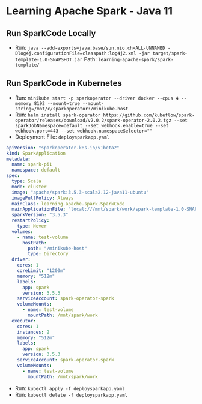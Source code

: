 # Learning Apache Spark - Java 11

## Run SparkCode Locally
* Run: `java --add-exports=java.base/sun.nio.ch=ALL-UNNAMED -Dlog4j.configurationFile=classpath:log4j2.xml -jar target/spark-template-1.0-SNAPSHOT.jar` Path: `learning-apache-spark/spark-template/`

## Run SparkCode in Kubernetes
* Run: `minikube start -p sparkoperator --driver docker --cpus 4 --memory 8192 --mount=true --mount-string=/mnt/c/sparkoperator:/minikube-host`
* Run: `helm install spark-operator https://github.com/kubeflow/spark-operator/releases/download/v2.0.2/spark-operator-2.0.2.tgz --set sparkJobNamespace=default --set webhook.enable=true --set webhook.port=443 --set webhook.namespaceSelector=""`
* Deployment File: `deploysparkapp.yaml`
```yaml
apiVersion: "sparkoperator.k8s.io/v1beta2"
kind: SparkApplication
metadata:
  name: spark-pi1
  namespace: default
spec:
  type: Scala
  mode: cluster
  image: "apache/spark:3.5.3-scala2.12-java11-ubuntu"
  imagePullPolicy: Always
  mainClass: learning.apache.spark.SparkCode
  mainApplicationFile: "local:///mnt/spark/work/spark-template-1.0-SNAPSHOT.jar"
  sparkVersion: "3.5.3"
  restartPolicy:
    type: Never
  volumes:
    - name: test-volume
      hostPath:
        path: "/minikube-host"
        type: Directory
  driver:
    cores: 1
    coreLimit: "1200m"
    memory: "512m"
    labels:
      app: spark
      version: 3.5.3
    serviceAccount: spark-operator-spark
    volumeMounts:
      - name: test-volume
        mountPath: /mnt/spark/work
  executor:
    cores: 1
    instances: 2
    memory: "512m"
    labels:
      app: spark
      version: 3.5.3
    serviceAccount: spark-operator-spark
    volumeMounts:
      - name: test-volume
        mountPath: /mnt/spark/work
```
* Run: `kubectl apply -f deploysparkapp.yaml`
* Run: `kubectl delete -f deploysparkapp.yaml`